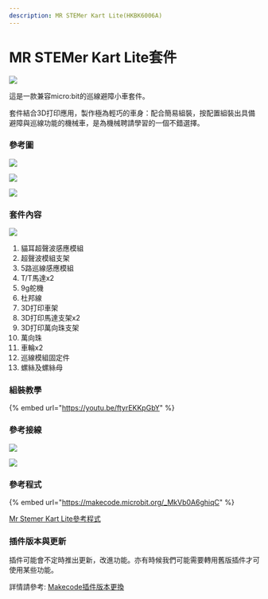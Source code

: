 ```yaml
---
description: MR STEMer Kart Lite(HKBK6006A)
---
```


# MR STEMer Kart Lite套件

![](https://kittenbothk.readthedocs.io/en/latest/\_images/16.jpg)

這是一款兼容micro:bit的巡線避障小車套件。

套件結合3D打印應用，製作極為輕巧的車身：配合簡易組裝，按配置組裝出具備避障與巡線功能的機械車，是為機械聘請學習的一個不錯選擇。

### 參考圖

![](https://kittenbothk.readthedocs.io/en/latest/\_images/51.jpg)

![](https://kittenbothk.readthedocs.io/en/latest/\_images/34.jpg)

![](https://kittenbothk.readthedocs.io/en/latest/\_images/43.jpg)

### 套件內容

![](https://kittenbothk.readthedocs.io/en/latest/\_images/22.png)

1. 貓耳超聲波感應模組
2. 超聲波模組支架
3. 5路巡線感應模組
4. T/T馬達x2
5. 9g舵機
6. 杜邦線
7. 3D打印車架
8. 3D打印馬達支架x2
9. 3D打印萬向珠支架
10. 萬向珠
11. 車輪x2
12. 巡線模組固定件
13. 螺絲及螺絲母

### 組裝教學

{% embed url="https://youtu.be/ftyrEKKpGbY" %}

### 參考接線

![](https://kittenbothk.readthedocs.io/en/latest/\_images/wire1.png)

![](https://kittenbothk.readthedocs.io/en/latest/\_images/wire2.png)

### 參考程式

{% embed url="https://makecode.microbit.org/_MkVb0A6ghiqC" %}

[Mr Stemer Kart Lite參考程式](https://makecode.microbit.org/\_MkVb0A6ghiqC)

### 插件版本與更新

插件可能會不定時推出更新，改進功能。亦有時候我們可能需要轉用舊版插件才可使用某些功能。

詳情請參考: [Makecode插件版本更換](../programmingplatforms/makecode/makecodeextupdate.md)
